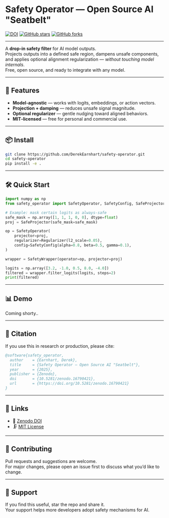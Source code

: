 # Safety Operator — Open Source AI "Seatbelt"

[![DOI]( https://zenodo.org/badge/DOI/10.5281/zenodo.16790421.svg)](https://doi.org/10.5281/zenodo.16790421)
[![GitHub stars](https://img.shields.io/github/stars/DerekEarnhart/safety-operator?style=social)](https://github.com/DerekEarnhart/safety-operator/stargazers)
[![GitHub forks](https://img.shields.io/github/forks/DerekEarnhart/safety-operator?style=social)](https://github.com/DerekEarnhart/safety-operator/network/members)

---

A **drop‑in safety filter** for AI model outputs.  
Projects outputs into a defined safe region, dampens unsafe components, and applies optional alignment regularization — *without touching model internals*.  
Free, open source, and ready to integrate with any model.

---

## 🚀 Features

- **Model‑agnostic** — works with logits, embeddings, or action vectors.  
- **Projection + damping** — reduces unsafe signal magnitude.  
- **Optional regularizer** — gentle nudging toward aligned behaviors.  
- **MIT‑licensed** — free for personal and commercial use.

---

## 📦 Install

```bash
git clone https://github.com/DerekEarnhart/safety-operator.git
cd safety-operator
pip install -e .
```

---

## 🛠 Quick Start

```python
import numpy as np
from safety_operator import SafetyOperator, SafetyConfig, SafeProjector, Regularizer, SafetyWrapper

# Example: mask certain logits as always‑safe
safe_mask = np.array([1, 1, 1, 0, 0], dtype=float)
proj = SafeProjector(safe_mask=safe_mask)

op = SafetyOperator(
    projector=proj,
    regularizer=Regularizer(l2_scale=0.05),
    config=SafetyConfig(alpha=0.8, beta=0.5, gamma=0.1),
)

wrapper = SafetyWrapper(operator=op, projector=proj)

logits = np.array([3.2, -1.0, 0.5, 8.0, -4.0])
filtered = wrapper.filter_logits(logits, steps=2)
print(filtered)
```

---

## 📊 Demo

Coming shorty..

---

## 💄 Citation

If you use this in research or production, please cite:

```bibtex
@software{safety_operator,
  author    = {Earnhart, Derek},
  title     = {Safety Operator — Open Source AI "Seatbelt"},
  year      = {2025},
  publisher = {Zenodo},
  doi       = {10.5281/zenodo.16790421},
  url       = {https://doi.org/10.5281/zenodo.16790421}
}
```

---

## 🔗 Links

- 📜 [Zenodo DOI](https://doi.org/10.5281/zenodo.16790421)  
- 🗜️ [MIT License](LICENSE)

---

## 👥 Contributing

Pull requests and suggestions are welcome.  
For major changes, please open an issue first to discuss what you’d like to change.

---

## 🌟 Support

If you find this useful, star the repo and share it.  
Your support helps more developers adopt safety mechanisms for AI.
